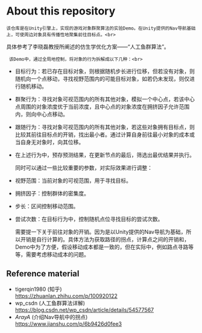 # About this repository
 
    该仓库是在Unity引擎上，实现的游戏对象群聚算法的实验Demo。在Unity提供的Nav导航基础上，可使周边对象具有传播性地聚集前往目标点。<br>
 具体参考了李晓磊教授所阐述的仿生学优化方案——“人工鱼群算法”。<br>

     该Demo中，通过全局地控制，将对象的行为拆解成以下几种：<br>
- 目标行为：若已存在目标对象，则根据随机步长进行位移，但若没有对象，则随机向一个点移动，寻找视野范围内的可能目标对象，如若仍未发现，则仅进行随机移动。<br>
- 群聚行为：寻找对象可视范围内的所有其他对象，模拟一个中心点，若该中心点周围的对象浓度优于当前浓度，且中心点的对象浓度在拥挤因子允许范围内，则向中心点移动。<br>
- 跟随行为：寻找对象可视范围内的所有其他对象，若这些对象拥有目标点，则比较其前往目标点的开销，找出最小者。通过计算自身前往最小对象的成本或当自身无对象时，向其位移。<br>
- 在上述行为中，预存预测结果，在更新节点的最后，筛选出最优结果并执行。<br>

    同时可以通过一些比较重要的参数，对实际效果进行调整：<br>
- 视野范围：当前对象的可视范围，用于寻找目标。<br>
- 拥挤因子：控制群体的密集度。<br>
- 步长：区间控制移动范围。<br>
- 尝试次数：在目标行为中，控制随机点位寻找目标的尝试次数。<br>

    需要提一下关于前往对象的开销。因为是以Unity提供的Nav导航为基础，所以开销是自行计算的。具体方法为获取路径的拐点，计算点之间的开销和，Demo中为了方便，假设移动成本都是一致的，但在实际中，例如路点寻路等等，需要考虑移动成本的问题。<br>

## Reference material
- tigerqin1980 (知乎)<br>
https://zhuanlan.zhihu.com/p/100920122
- wp_csdn (人工鱼群算法详解)<br>
https://blog.csdn.net/wp_csdn/article/details/54577567
- _ArayA_ (介绍Nav导航中的拐点)<br>
https://www.jianshu.com/p/6b9426d0fee3
